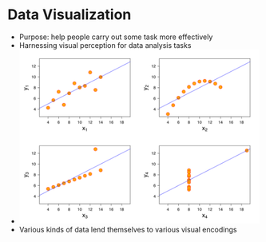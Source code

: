 # Data Visualization

 * Purpose: help people carry out some task more effectively
 * Harnessing visual perception for data analysis tasks
 * <a href="http://en.wikipedia.org/wiki/Anscombe's_quartet"><img src="images/Anscombe's_quartet.svg"></img></a>
 * Various kinds of data lend themselves to various visual encodings
